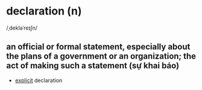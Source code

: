 # declaration (n)

/ˌdekləˈreɪʃn/

## an official or formal statement, especially about the plans of a government or an organization; the act of making such a statement (sự khai báo)

- [explicit](explicit-adj.md#clear-and-easy-to-understand-so-that-you-have-no-doubt-what-is-meant-tường-minh-rõ-ràng) declaration